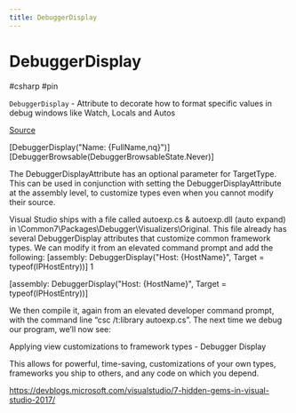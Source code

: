 ```yaml
---
title: DebuggerDisplay
---
```


# DebuggerDisplay

#csharp #pin

`DebuggerDisplay` - Attribute to decorate how to format specific values in debug windows like Watch, Locals and Autos

[Source](https://docs.microsoft.com/en-us/visualstudio/debugger/using-the-debuggerdisplay-attribute?view=vs-2019)

[DebuggerDisplay("Name: {FullName,nq}")]
[DebuggerBrowsable(DebuggerBrowsableState.Never)] 

The DebuggerDisplayAttribute has an optional parameter for TargetType. This can be used in conjunction with setting the DebuggerDisplayAttribute at the assembly level, to customize types even when you cannot modify their source.

Visual Studio ships with a file called autoexp.cs & autoexp.dll (auto expand) in <visual studio install location>\Common7\Packages\Debugger\Visualizers\Original. This file already has several DebuggerDisplay attributes that customize common framework types. We can modify it from an elevated command prompt and add the following:
[assembly: DebuggerDisplay("Host: {HostName}", Target = typeof(IPHostEntry))]
1
	
[assembly: DebuggerDisplay("Host: {HostName}", Target = typeof(IPHostEntry))]

We then compile it, again from an elevated developer command prompt, with the command line “csc /t:library autoexp.cs”. The next time we debug our program, we’ll now see:

Applying view customizations to framework types - Debugger Display

This allows for powerful, time-saving, customizations of your own types, frameworks you ship to others, and any code on which you depend.

https://devblogs.microsoft.com/visualstudio/7-hidden-gems-in-visual-studio-2017/